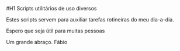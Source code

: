 #H1 Scripts utilitários de uso diversos

Estes scripts servem para auxiliar tarefas rotineiras do meu dia-a-dia.

Espero que seja útil para muitas pessoas

Um grande abraço.
Fábio
